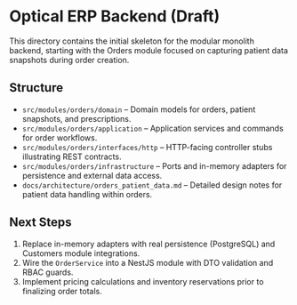 # Optical ERP Backend (Draft)

This directory contains the initial skeleton for the modular monolith backend, starting with the Orders module focused on capturing patient data snapshots during order creation.

## Structure

- `src/modules/orders/domain` – Domain models for orders, patient snapshots, and prescriptions.
- `src/modules/orders/application` – Application services and commands for order workflows.
- `src/modules/orders/interfaces/http` – HTTP-facing controller stubs illustrating REST contracts.
- `src/modules/orders/infrastructure` – Ports and in-memory adapters for persistence and external data access.
- `docs/architecture/orders_patient_data.md` – Detailed design notes for patient data handling within orders.

## Next Steps

1. Replace in-memory adapters with real persistence (PostgreSQL) and Customers module integrations.
2. Wire the `OrderService` into a NestJS module with DTO validation and RBAC guards.
3. Implement pricing calculations and inventory reservations prior to finalizing order totals.
